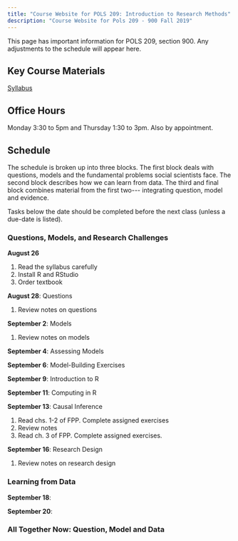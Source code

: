 ```yaml
---
title: "Course Website for POLS 209: Introduction to Research Methods"
description: "Course Website for Pols 209 - 900 Fall 2019"
---
```


This page has important information for POLS 209, section 900. Any adjustments to the schedule will appear here.

## Key Course Materials

[Syllabus](pols-209-syllabus.pdf)

## Office Hours
Monday 3:30 to 5pm and Thursday 1:30 to 3pm. Also by appointment.


## Schedule

The schedule is broken up into three blocks.
The first block deals with questions, models and the fundamental problems social scientists face.
The second block describes how we can learn from data.
The third and final block combines material from the first two--- integrating question, model and evidence.

Tasks below the date should be completed before the next class (unless a due-date is listed).

### Questions, Models, and Research Challenges

**August 26**
1. Read the syllabus carefully
2. Install R and RStudio
3. Order textbook

**August 28**: Questions
1. Review notes on questions

**September 2**: Models
1. Review notes on models

**September 4**: Assessing Models

**September 6**: Model-Building Exercises

**September 9**: Introduction to R

**September 11**: Computing in R

**September 13**: Causal Inference
1. Read chs. 1-2 of FPP. Complete assigned exercises
2. Review notes
3. Read ch. 3 of FPP. Complete assigned exercises.

**September 16**: Research Design
1. Review notes on research design

### Learning from Data

**September 18**:

**September 20**:


### All Together Now: Question, Model and Data
